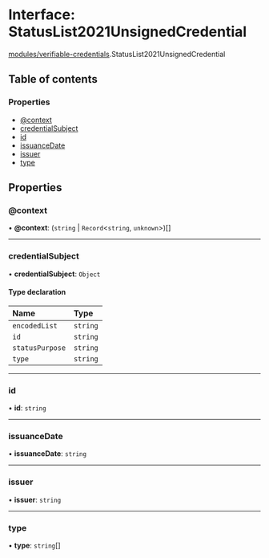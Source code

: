 # Interface: StatusList2021UnsignedCredential

[modules/verifiable-credentials](../modules/modules_verifiable_credentials.md).StatusList2021UnsignedCredential

## Table of contents

### Properties

- [@context](modules_verifiable_credentials.StatusList2021UnsignedCredential.md#@context)
- [credentialSubject](modules_verifiable_credentials.StatusList2021UnsignedCredential.md#credentialsubject)
- [id](modules_verifiable_credentials.StatusList2021UnsignedCredential.md#id)
- [issuanceDate](modules_verifiable_credentials.StatusList2021UnsignedCredential.md#issuancedate)
- [issuer](modules_verifiable_credentials.StatusList2021UnsignedCredential.md#issuer)
- [type](modules_verifiable_credentials.StatusList2021UnsignedCredential.md#type)

## Properties

### @context

• **@context**: (`string` \| `Record`\<`string`, `unknown`\>)[]

___

### credentialSubject

• **credentialSubject**: `Object`

#### Type declaration

| Name | Type |
| :------ | :------ |
| `encodedList` | `string` |
| `id` | `string` |
| `statusPurpose` | `string` |
| `type` | `string` |

___

### id

• **id**: `string`

___

### issuanceDate

• **issuanceDate**: `string`

___

### issuer

• **issuer**: `string`

___

### type

• **type**: `string`[]
